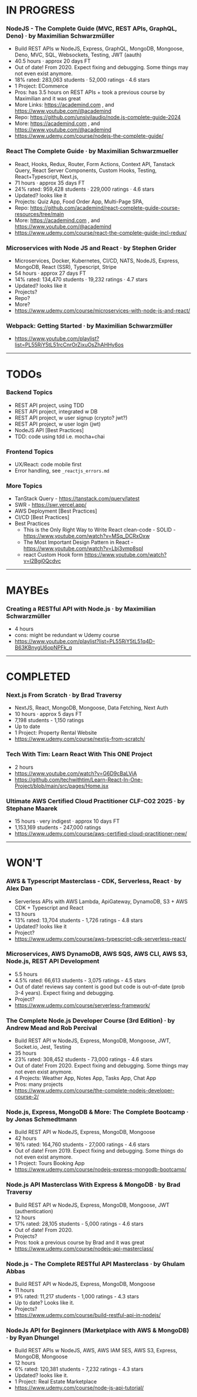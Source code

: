 
# IN PROGRESS

### NodeJS - The Complete Guide (MVC, REST APIs, GraphQL, Deno) · by Maximilian Schwarzmüller
 - Build REST APIs w NodeJS, Express, GraphQL, MongoDB, Mongoose, Deno, MVC, SQL, Websockets, Testing, JWT (aauth)
 - 40.5 hours · approx 20 days FT
 - Out of date! From 2020. Expect fixing and debugging. Some things may not even exist anymore.
 - 18% rated: 283,063 students · 52,000 ratings · 4.6 stars
 - 1 Project: ECommerce
 - Pros: has 3.5 hours on REST APIs + took a previous course by Maximilian and it was great
 - More Links: https://academind.com , and https://www.youtube.com/@academind
 - Repo: https://github.com/unsivilaudio/node.js-complete-guide-2024
 - More: https://academind.com , and https://www.youtube.com/@academind
 - https://www.udemy.com/course/nodejs-the-complete-guide/

### React The Complete Guide · by Maximilian Schwarzmueller
 - React, Hooks, Redux, Router, Form Actions, Context API, Tanstack Query, React Server Components, Custom Hooks, Testing, React+Typescript, Next.js, 
 - 71 hours · approx 35 days FT
 - 24% rated: 959,428 students · 229,000 ratings · 4.6 stars
 - Updated? looks like it
 - Projects: Quiz App, Food Order App, Multi-Page SPA, 
 - Repo: https://github.com/academind/react-complete-guide-course-resources/tree/main
 - More: https://academind.com , and https://www.youtube.com/@academind
 - https://www.udemy.com/course/react-the-complete-guide-incl-redux/

### Microservices with Node JS and React · by Stephen Grider
 - Microservices, Docker, Kubernetes, CI/CD, NATS, NodeJS, Express, MongoDB, React (SSR), Typescript, Stripe
 - 54 hours · approx 27 days FT
 - 14% rated: 134,470 students · 19,232 ratings · 4.7 stars
 - Updated? looks like it
 - Projects?
 - Repo?
 - More?
 - https://www.udemy.com/course/microservices-with-node-js-and-react/

### Webpack: Getting Started · by Maximilian Schwarzmüller
 - https://www.youtube.com/playlist?list=PL55RiY5tL51rcCnrOrZixuOsZhAHHy6os
 
-------------------------------------------------------

# TODOs 

### Backend Topics

 - REST API project, using TDD
 - REST API project, integrated w DB
 - REST API project, w user signup (crypto? jwt?)
 - REST API project, w user login (jwt)
 - NodeJS API [Best Practices]
 - TDD: code using tdd i.e. mocha+chai
 
### Frontend Topics

 - UX/React: code mobile first
 - Error handling, see `_reactjs_errors.md`

### More Topics

 - TanStack Query - https://tanstack.com/query/latest
 - SWR - https://swr.vercel.app/
 - AWS Deployment [Best Practices]
 - CI/CD [Best Practices]
 - Best Practices
   - This is the Only Right Way to Write React clean-code - SOLID - https://www.youtube.com/watch?v=MSq_DCRxOxw
   - The Most Important Design Pattern in React  - https://www.youtube.com/watch?v=Lbj3vmp8spI
   - react Custom Hook form https://www.youtube.com/watch?v=I2Bgi0Qcdvc
   
-------------------------------------------------------

# MAYBEs

### Creating a RESTful API with Node.js · by Maximilian Schwarzmüller
 - 4 hours
 - cons: might be redundant w Udemy course
 - https://www.youtube.com/playlist?list=PL55RiY5tL51q4D-B63KBnygU6opNPFk_q

-------------------------------------------------------

# COMPLETED

### Next.js From Scratch · by Brad Traversy
 - NextJS, React, MongoDB, Mongoose, Data Fetching, Next Auth
 - 10 hours · approx 5 days FT
 - 7,198 students - 1,150 ratings
 - Up to date
 - 1 Project: Property Rental Website
 - https://www.udemy.com/course/nextjs-from-scratch/

### Tech With Tim: Learn React With This ONE Project
 - 2 hours
 - https://www.youtube.com/watch?v=G6D9cBaLViA
 - https://github.com/techwithtim/Learn-React-In-One-Project/blob/main/src/pages/Home.jsx

### Ultimate AWS Certified Cloud Practitioner CLF-C02 2025 · by Stephane Maarek
 - 15 hours · very indigest · approx 10 days FT
 - 1,153,169 students - 247,000 ratings
 - https://www.udemy.com/course/aws-certified-cloud-practitioner-new/
 
-------------------------------------------------------

# WON'T

### AWS & Typescript Masterclass - CDK, Serverless, React · by Alex Dan
 - Serverless APIs with AWS Lambda, ApiGateway, DynamoDB, S3 + AWS CDK + Typescript and React 
 - 13 hours
 - 13% rated: 13,704 students - 1,726 ratings - 4.8 stars
 - Updated? looks like it
 - Project?
 - https://www.udemy.com/course/aws-typescript-cdk-serverless-react/
 
### Microservices, AWS DynamoDB, AWS SQS, AWS CLI, AWS S3, Node.js, REST API Development
 - 5.5 hours
 - 4.5% rated: 66,613 students - 3,075 ratings - 4.5 stars
 - Out of date! reviews say content is good but code is out-of-date (prob 3-4 years). Expect fixing and debugging.
 - Project?
 - https://www.udemy.com/course/serverless-framework/


### The Complete Node.js Developer Course (3rd Edition) · by Andrew Mead and Rob Percival
 - Build REST API w NodeJS, Express, MongoDB, Mongoose, JWT, Socket.io, Jest, Testing
 - 35 hours
 - 23% rated: 308,452 students - 73,000 ratings - 4.6 stars
 - Out of date! From 2020. Expect fixing and debugging. Some things may not even exist anymore.
 - 4 Projects: Weather App, Notes App, Tasks App, Chat App
 - Pros: many projects
 - https://www.udemy.com/course/the-complete-nodejs-developer-course-2/
 
### Node.js, Express, MongoDB & More: The Complete Bootcamp · by Jonas Schmedtmann
 - Build REST API w NodeJS, Express, MongoDB, Mongoose
 - 42 hours
 - 16% rated: 164,760 students - 27,000 ratings - 4.6 stars
 - Out of date! From 2019. Expect fixing and debugging. Some things do not even exist anymore.
 - 1 Project: Tours Booking App
 - https://www.udemy.com/course/nodejs-express-mongodb-bootcamp/

### Node.js API Masterclass With Express & MongoDB · by Brad Traversy
 - Build REST API w NodeJS, Express, MongoDB, Mongoose, JWT (authentication)
 - 12 hours
 - 17% rated: 28,105 students - 5,000 ratings - 4.6 stars
 - Out of date! From 2020.
 - Projects?
 - Pros: took a previous course by Brad and it was great
 - https://www.udemy.com/course/nodejs-api-masterclass/

### Node.js - The Complete RESTful API Masterclass · by Ghulam Abbas
 - Build REST API w NodeJS, Express, MongoDB, Mongoose
 - 11 hours
 - 9% rated: 11,217 students - 1,000 ratings - 4.3 stars
 - Up to date? Looks like it.
 - Projects?
 - https://www.udemy.com/course/build-restful-api-in-nodejs/

### NodeJs API for Beginners (Marketplace with AWS & MongoDB) · by Ryan Dhungel
 - Build REST APIs w NodeJS, AWS, AWS IAM SES, AWS S3, Express, MongoDB, Mongoose
 - 12 hours
 - 6% rated: 120,381 students - 7,232 ratings - 4.3 stars
 - Updated? looks like it.
 - 1 Project: Real Estate Marketplace
 - https://www.udemy.com/course/node-js-api-tutorial/
